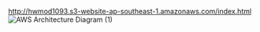 http://hwmod1093.s3-website-ap-southeast-1.amazonaws.com/index.html
![AWS Architecture Diagram (1)](https://github.com/clouddyclem/mod1/assets/169360868/cb71ad02-49ec-47a1-8cbb-d49e28657cc4)
